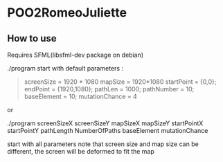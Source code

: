 # POO2RomeoJuliette

## How to use

Requires SFML(libsfml-dev package on debian)

./program
start with default parameters : 

> screenSize = 1920 * 1080
> mapSize = 1920*1080
> startPoint = {0,0}; endPoint = {1920,1080};
> pathLen = 1000; 
> pathNumber = 10;
> baseElement = 10;
> mutationChance = 4

or

./program screenSizeX screenSizeY mapSizeX mapSizeY startPointX startPointY pathLength NumberOfPaths baseElement mutationChance

start with all parameters
note that screen size and map size can be different, the screen will be deformed to fit the map
